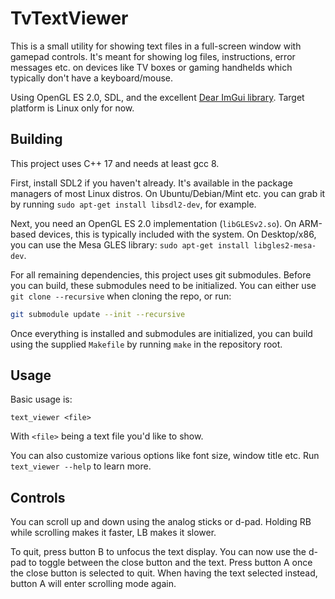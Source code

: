 # TvTextViewer

This is a small utility for showing text files in a full-screen window with gamepad controls.
It's meant for showing log files, instructions, error messages etc. on devices like TV boxes or gaming handhelds
which typically don't have a keyboard/mouse.

Using OpenGL ES 2.0, SDL, and the excellent [Dear ImGui library](https://github.com/ocornut/imgui).
Target platform is Linux only for now.

## Building

This project uses C++ 17 and needs at least gcc 8.

First, install SDL2 if you haven't already. It's available in the package managers of most Linux distros.
On Ubuntu/Debian/Mint etc. you can grab it by running `sudo apt-get install libsdl2-dev`, for example.

Next, you need an OpenGL ES 2.0 implementation (`libGLESv2.so`).
On ARM-based devices, this is typically included with the system.
On Desktop/x86, you can use the Mesa GLES library: `sudo apt-get install libgles2-mesa-dev`.

For all remaining dependencies, this project uses git submodules.
Before you can build, these submodules need to be initialized.
You can either use `git clone --recursive` when cloning the repo, or run:

```bash
git submodule update --init --recursive
```

Once everything is installed and submodules are initialized,
you can build using the supplied `Makefile` by running `make` in the repository root.

## Usage

Basic usage is:

```
text_viewer <file>
```

With `<file>` being a text file you'd like to show.

You can also customize various options like font size, window title etc.
Run `text_viewer --help` to learn more.

## Controls

You can scroll up and down using the analog sticks or d-pad.
Holding RB while scrolling makes it faster, LB makes it slower.

To quit, press button B to unfocus the text display.
You can now use the d-pad to toggle between the close button and the text.
Press button A once the close button is selected to quit.
When having the text selected instead,
button A will enter scrolling mode again.

